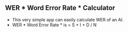 ## WER * Word Error Rate * Calculator
- This very simple app can easily calculate WER of an AI.
- WER * Word Error Rate * is = S + I + D / N
